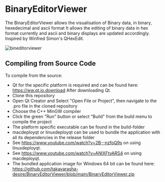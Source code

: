 # BinaryEditorViewer

 The BinaryEditorViewer allows the visualisation of Binary data, in binary, hexedecimal and ascii format
 It allows the editing of binary data in hex format currently and ascii and binary displays are updated 
 accordingly. Inspired by Winfred Simon's QHexEdit. 
 
![bineditorviewer](https://github.com/takavarasha-desire/BinaryEditorViewer/assets/94230493/81bea4f4-126b-4709-a0d2-1e93a5e35775)

## Compiling from Source Code
To compile from the source: 
* Qt for the specific platform is required and can be found here: https://ww.qt.io.download
After downloading Qt.
* Clone this repository
* Open Qt Creator and Select "Open File or Project", then navigate to the .pro file in the cloned repository
* Choose the C++ MinGW compiler
* Click the green "Run" button or select "Build" from the build menu to compile the project
* The platform specific executable can be found in the build-folder
* macdeployqt or linuxdeployqt can be used to bundle the application with all its dependencies in the release folder
* See https://www.youtube.com/watch?v=2B--nzfoQ9s on using linuxdeployqt.
* See https://www.youtube.com/watch?v=ANlXFtyARS4 on using macdeployqt.
* The bundled application image for Windows 64 bit can be found here: https://github.com/takavarasha-desire/BinaryEditorViewer/blob/main/BinaryEditorViewer.zip
